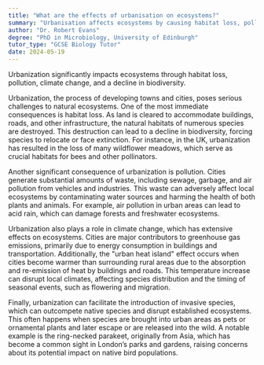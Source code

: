 ```yaml
---
title: "What are the effects of urbanisation on ecosystems?"
summary: "Urbanisation affects ecosystems by causing habitat loss, pollution, climate change, and decreased biodiversity."
author: "Dr. Robert Evans"
degree: "PhD in Microbiology, University of Edinburgh"
tutor_type: "GCSE Biology Tutor"
date: 2024-05-19
---
```


Urbanization significantly impacts ecosystems through habitat loss, pollution, climate change, and a decline in biodiversity.

Urbanization, the process of developing towns and cities, poses serious challenges to natural ecosystems. One of the most immediate consequences is habitat loss. As land is cleared to accommodate buildings, roads, and other infrastructure, the natural habitats of numerous species are destroyed. This destruction can lead to a decline in biodiversity, forcing species to relocate or face extinction. For instance, in the UK, urbanization has resulted in the loss of many wildflower meadows, which serve as crucial habitats for bees and other pollinators.

Another significant consequence of urbanization is pollution. Cities generate substantial amounts of waste, including sewage, garbage, and air pollution from vehicles and industries. This waste can adversely affect local ecosystems by contaminating water sources and harming the health of both plants and animals. For example, air pollution in urban areas can lead to acid rain, which can damage forests and freshwater ecosystems.

Urbanization also plays a role in climate change, which has extensive effects on ecosystems. Cities are major contributors to greenhouse gas emissions, primarily due to energy consumption in buildings and transportation. Additionally, the "urban heat island" effect occurs when cities become warmer than surrounding rural areas due to the absorption and re-emission of heat by buildings and roads. This temperature increase can disrupt local climates, affecting species distribution and the timing of seasonal events, such as flowering and migration.

Finally, urbanization can facilitate the introduction of invasive species, which can outcompete native species and disrupt established ecosystems. This often happens when species are brought into urban areas as pets or ornamental plants and later escape or are released into the wild. A notable example is the ring-necked parakeet, originally from Asia, which has become a common sight in London’s parks and gardens, raising concerns about its potential impact on native bird populations.
    